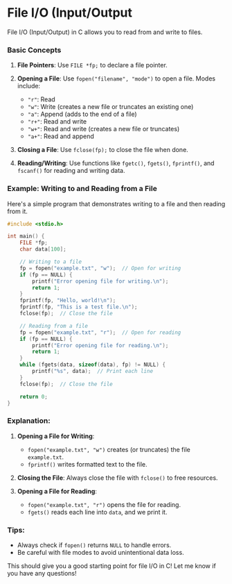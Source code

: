 # File I/O (Input/Output

File I/O (Input/Output) in C allows you to read from and write to files.

### Basic Concepts

1. **File Pointers**: Use `FILE *fp;` to declare a file pointer.
2. **Opening a File**: Use `fopen("filename", "mode")` to open a file. Modes include:
   - `"r"`: Read
   - `"w"`: Write (creates a new file or truncates an existing one)
   - `"a"`: Append (adds to the end of a file)
   - `"r+"`: Read and write
   - `"w+"`: Read and write (creates a new file or truncates)
   - `"a+"`: Read and append

3. **Closing a File**: Use `fclose(fp);` to close the file when done.

4. **Reading/Writing**: Use functions like `fgetc()`, `fgets()`, `fprintf()`, and `fscanf()` for reading and writing data.

### Example: Writing to and Reading from a File

Here's a simple program that demonstrates writing to a file and then reading from it.

```c
#include <stdio.h>

int main() {
    FILE *fp;
    char data[100];

    // Writing to a file
    fp = fopen("example.txt", "w");  // Open for writing
    if (fp == NULL) {
        printf("Error opening file for writing.\n");
        return 1;
    }
    fprintf(fp, "Hello, world!\n");
    fprintf(fp, "This is a test file.\n");
    fclose(fp);  // Close the file

    // Reading from a file
    fp = fopen("example.txt", "r");  // Open for reading
    if (fp == NULL) {
        printf("Error opening file for reading.\n");
        return 1;
    }
    while (fgets(data, sizeof(data), fp) != NULL) {
        printf("%s", data);  // Print each line
    }
    fclose(fp);  // Close the file

    return 0;
}
```

### Explanation:

1. **Opening a File for Writing**: 
   - `fopen("example.txt", "w")` creates (or truncates) the file `example.txt`.
   - `fprintf()` writes formatted text to the file.

2. **Closing the File**: Always close the file with `fclose()` to free resources.

3. **Opening a File for Reading**:
   - `fopen("example.txt", "r")` opens the file for reading.
   - `fgets()` reads each line into `data`, and we print it.

### Tips:
- Always check if `fopen()` returns `NULL` to handle errors.
- Be careful with file modes to avoid unintentional data loss.

This should give you a good starting point for file I/O in C! Let me know if you have any questions!